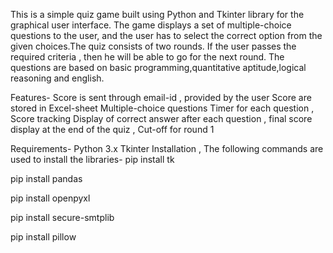 This is a simple quiz game built using Python and Tkinter library for the graphical user interface. The game displays a set of multiple-choice questions to the user, and the user has to select the correct option from the given choices.The quiz consists of two rounds. If the user passes the required criteria , then he will be able to go for the next round. The questions are based on basic programming,quantitative aptitude,logical reasoning and english.

Features- Score is sent through email-id , provided by the user
Score are stored in Excel-sheet Multiple-choice questions Timer for each question , Score tracking Display of correct answer after each question , final score display at the end of the quiz , Cut-off for round 1

Requirements- Python 3.x Tkinter Installation , The following commands are used to install the libraries- 
pip install tk 

pip install pandas 

pip install openpyxl

pip install secure-smtplib

pip install pillow
